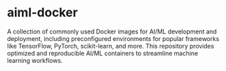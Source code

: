 # aiml-docker
A collection of commonly used Docker images for AI/ML development and deployment, including preconfigured environments for popular frameworks like TensorFlow, PyTorch, scikit-learn, and more. This repository provides optimized and reproducible AI/ML containers to streamline machine learning workflows.
